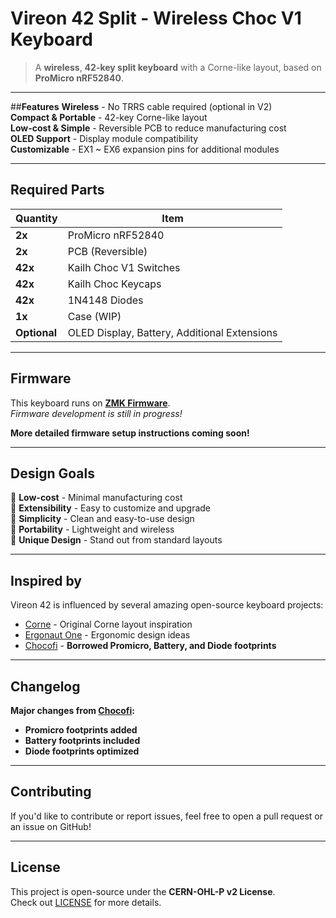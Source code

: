 # Vireon 42 Split - Wireless Choc V1 Keyboard
> A **wireless**, **42-key split keyboard** with a Corne-like layout, based on **ProMicro nRF52840**.
> 
---

##**Features**
**Wireless** - No TRRS cable required (optional in V2)  
**Compact & Portable** - 42-key Corne-like layout  
**Low-cost & Simple** - Reversible PCB to reduce manufacturing cost  
**OLED Support** - Display module compatibility  
**Customizable** - EX1 ~ EX6 expansion pins for additional modules  

---

## **Required Parts**
| Quantity | Item |
|----------|------|
| **2x** | ProMicro nRF52840 |
| **2x** | PCB (Reversible) |
| **42x** | Kailh Choc V1 Switches |
| **42x** | Kailh Choc Keycaps |
| **42x** | 1N4148 Diodes |
| **1x** | Case (WIP) |
| **Optional** | OLED Display, Battery, Additional Extensions |

---

## **Firmware**
This keyboard runs on **[ZMK Firmware](https://zmk.dev/)**.  
*Firmware development is still in progress!*  


**More detailed firmware setup instructions coming soon!**  

---

## **Design Goals**
🔹 **Low-cost** - Minimal manufacturing cost  
🔹 **Extensibility** - Easy to customize and upgrade  
🔹 **Simplicity** - Clean and easy-to-use design  
🔹 **Portability** - Lightweight and wireless  
🔹 **Unique Design** - Stand out from standard layouts  

---

## **Inspired by**
Vireon 42 is influenced by several amazing open-source keyboard projects:  
- [Corne](https://github.com/foostan/crkbd) - Original Corne layout inspiration  
- [Ergonaut One](https://github.com/ergonautkb/one) - Ergonomic design ideas  
- [Chocofi](https://github.com/pashutk/chocofi) - **Borrowed Promicro, Battery, and Diode footprints**  

---

## **Changelog**
**Major changes from [Chocofi](https://github.com/pashutk/chocofi):**  
- **Promicro footprints added**  
- **Battery footprints included**  
- **Diode footprints optimized**  

---

## **Contributing**
If you'd like to contribute or report issues, feel free to open a pull request or an issue on GitHub!  

---

## **License**
This project is open-source under the **CERN-OHL-P v2 License**.  
Check out [LICENSE](LICENSE.txt) for more details.  
